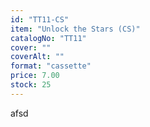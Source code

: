 ```yaml
---
id: "TT11-CS"
item: "Unlock the Stars (CS)"
catalogNo: "TT11"
cover: ""
coverAlt: ""
format: "cassette"
price: 7.00
stock: 25
---
```


afsd